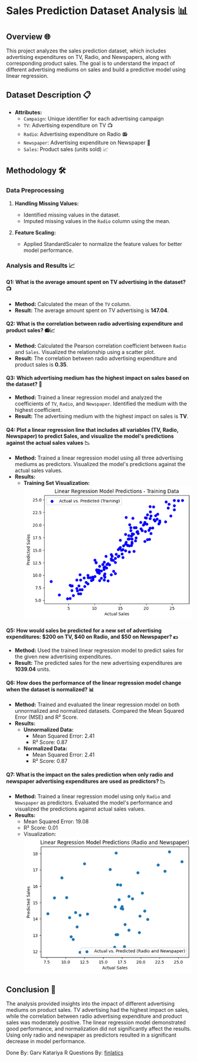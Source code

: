 # Sales Prediction Dataset Analysis 📊

## Overview 🌐

This project analyzes the sales prediction dataset, which includes advertising expenditures on TV, Radio, and Newspapers, along with corresponding product sales. The goal is to understand the impact of different advertising mediums on sales and build a predictive model using linear regression.

## Dataset Description 📋

- **Attributes:**
  - `Campaign`: Unique identifier for each advertising campaign
  - `TV`: Advertising expenditure on TV 📺
  - `Radio`: Advertising expenditure on Radio 📻
  - `Newspaper`: Advertising expenditure on Newspaper 📰
  - `Sales`: Product sales (units sold) 📈

## Methodology 🛠️

### Data Preprocessing

1. **Handling Missing Values:**
   - Identified missing values in the dataset.
   - Imputed missing values in the `Radio` column using the mean.

2. **Feature Scaling:**
   - Applied StandardScaler to normalize the feature values for better model performance.

### Analysis and Results 📈

#### Q1: What is the average amount spent on TV advertising in the dataset? 📺

- **Method:** Calculated the mean of the `TV` column.
- **Result:** The average amount spent on TV advertising is **147.04**.

#### Q2: What is the correlation between radio advertising expenditure and product sales? 📻📈

- **Method:** Calculated the Pearson correlation coefficient between `Radio` and `Sales`. Visualized the relationship using a scatter plot.
- **Result:** The correlation between radio advertising expenditure and product sales is **0.35**.

#### Q3: Which advertising medium has the highest impact on sales based on the dataset? 💪

- **Method:** Trained a linear regression model and analyzed the coefficients of `TV`, `Radio`, and `Newspaper`. Identified the medium with the highest coefficient.
- **Result:** The advertising medium with the highest impact on sales is **TV**.

#### Q4: Plot a linear regression line that includes all variables (TV, Radio, Newspaper) to predict Sales, and visualize the model's predictions against the actual sales values 📉

- **Method:** Trained a linear regression model using all three advertising mediums as predictors. Visualized the model's predictions against the actual sales values.
- **Results:**
  - **Training Set Visualization:** <br>
    ![Training Set Visualization](training_set.png)

#### Q5: How would sales be predicted for a new set of advertising expenditures: $200 on TV, $40 on Radio, and $50 on Newspaper? 💵

- **Method:** Used the trained linear regression model to predict sales for the given new advertising expenditures.
- **Result:** The predicted sales for the new advertising expenditures are **1039.04** units.

#### Q6: How does the performance of the linear regression model change when the dataset is normalized? 📊

- **Method:** Trained and evaluated the linear regression model on both unnormalized and normalized datasets. Compared the Mean Squared Error (MSE) and R² Score.
- **Results:**
  - **Unnormalized Data:**
    - Mean Squared Error: 2.41
    - R² Score: 0.87
  - **Normalized Data:**
    - Mean Squared Error: 2.41
    - R² Score: 0.87

#### Q7: What is the impact on the sales prediction when only radio and newspaper advertising expenditures are used as predictors? 📉

- **Method:** Trained a linear regression model using only `Radio` and `Newspaper` as predictors. Evaluated the model's performance and visualized the predictions against actual sales values.
- **Results:**
  - Mean Squared Error: 19.08
  - R² Score: 0.01
  - Visualization: <br>
    ![Radio and Newspaper Predictions](radio_news.png)

## Conclusion 🎯

The analysis provided insights into the impact of different advertising mediums on product sales. TV advertising had the highest impact on sales, while the correlation between radio advertising expenditure and product sales was moderately positive. The linear regression model demonstrated good performance, and normalization did not significantly affect the results. Using only radio and newspaper as predictors resulted in a significant decrease in model performance.

Done By: Garv Katariya R
Questions By: <a href="https://www.finlatics.com/" target="_blank" >finlatics</a>
